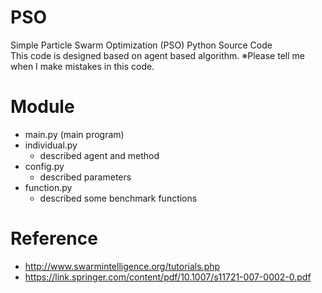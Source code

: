 # PSO
Simple Particle Swarm Optimization (PSO) Python Source Code  
This code is designed based on agent based algorithm.
※Please tell me when I make mistakes in this code.

# Module
- main.py (main program)
- individual.py 
  - described agent and method
- config.py
  - described parameters
- function.py
  - described some benchmark functions
  
  
# Reference 
- http://www.swarmintelligence.org/tutorials.php
- https://link.springer.com/content/pdf/10.1007/s11721-007-0002-0.pdf
